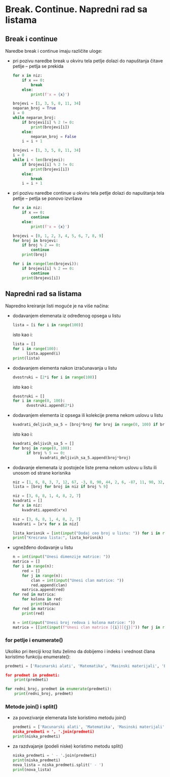 # Break. Continue. Napredni rad sa listama

## Break i continue

Naredbe break i continue imaju različite uloge:

* pri pozivu naredbe break u okviru tela petlje dolazi do napuštanja čitave petlje – petlja se prekida

    ```python
    for x in niz:
        if x == 0:
            break
        else:
            print(f'x = {x}')
    ```

    ```python
    brojevi = [1, 3, 5, 8, 11, 34]
    neparan_broj = True
    i = 0
    while neparan_broj:
        if brojevi[i] % 2 != 0:
            print(brojevi[i])
        else:
            neparan_broj = False
        i = i + 1
    ```

    ```python
    brojevi = [1, 3, 5, 8, 11, 34]
    i = 0
    while i < len(brojevi):
        if brojevi[i] % 2 != 0:
            print(brojevi[i])
        else:
            break
        i = i + 1
    ```

* pri pozivu naredbe continue u okviru tela petlje dolazi do napuštanja tela petlje – petlja se ponovo izvršava

    ```python
    for x in niz:
        if x == 0:
            continue
        else:
            print(f'x = {x}')
    ```

    ```python
    brojevi = [0, 1, 2, 3, 4, 5, 6, 7, 8, 9]
    for broj in brojevi:
        if broj % 2 == 0:
            continue
        print(broj)

    for i in range(len(brojevi)):
        if brojevi[i] % 2 == 0:
            continue
        print(brojevi[i])
    ```

## Napredni rad sa listama

Napredno kreiranje listi moguće je na više načina:

* dodavanjem elemenata iz određenog opsega u listu

    ```python
    lista = [i for i in range(100)]
    ```

    isto kao i:

    ```python
    lista = []
    for i in range(100):
          lista.append(i)
    print(lista)
    ```

* dodavanjem elementa nakon izračunavanja u listu

    ```python
    dvostruki = [2*i for i in range(100)]
    ```

    isto kao i:

    ```python
    dvostruki = []
    for i in range(0, 100):
          dvostruki.append(2*i)  
    ```

* dodavanjem elementa iz opsega ili kolekcije prema nekom uslovu u listu

    ```python
    kvadrati_deljivih_sa_5 = [broj*broj for broj in range(0, 100) if broj % 5 == 0]
    ```

    isto kao i:

    ```python
    kvadrati_deljivih_sa_5 = []
    for broj in range(0, 100):
          if broj % 5 == 0:
                kvadrati_deljivih_sa_5.append(broj*broj)
    ```

* dodavanje elemenata iz postojeće liste prema nekom uslovu u listu ili unosom od strane korisnika

    ```python
    niz = [1, 6, 8, 3, 7, 12, 67, -3, 8, 90, 44, 2, 6, -87, 11, 90, 32, -66, 9]
    lista = [broj for broj in niz if broj % 9]
    ```

    ```python
    niz = [3, 6, 8, 1, 4, 8, 2, 7]
    kvadrati = []
    for x in niz:
        kvadrati.append(x*x)
    ```

    ```python
    niz = [3, 6, 8, 1, 4, 8, 2, 7]
    kvadrati = [x*x for x in niz]
    ```

    ```python
    lista_korisnik = [int(input("Dodaj ceo broj u listu: ")) for i in range(5)]
    print("Kreirana lista:", lista_korisnik)
    ```

* ugnežđeno dodavanje u listu

    ```python
    n = int(input("Unesi dimenzije matrice: "))
    matrica = []
    for i in range(n):
        red = []
        for j in range(n):
            clan = int(input("Unesi clan matrice: "))
            red.append(clan)
        matrica.append(red)
    for red in matrica:
        for kolona in red:
            print(kolona)
    for red in matrica:
        print(red)
    ```

    ```python
    n = int(input("Unesi broj redova i kolona matrice: "))
    matrica = [[int(input(f"Unesi clan matrice [{i}][{j}]")) for j in range(n)] for i in range(n)]
    ```

### for petlje i enumerate()

Ukoliko pri iterciji kroz listu želimo da dobijemo i indeks i vrednost člana koristimo funkciju enumerate():

```python
predmeti = ['Racunarski alati', 'Matematika', 'Masinski materijali', 'Engleski jezik', 'Mehanika’]

for predmet in predmeti:
    print(predmeti)

for redni_broj, predmet in enumerate(predmeti):
    print(redni_broj, predmet)
```

### Metode join() i split()

* za povezivanje elemenata liste koristimo metodu join()

    ```python
    predmeti = ['Racunarski alati', 'Matematika', 'Masinski materijali', 'Engleski jezik', 'Mehanika’]
    niska_predmeti = ', '.join(predmeti)
    print(niska_predmeti)
    ```

* za razdvajanje (podeli niske) koristimo metodu split()

    ```python
    niska_predmeti = ' - '.join(predmeti)
    print(niska_predmeti)
    nova_lista = niska_predmeti.split(' - ')
    print(nova_lista)
    ```

